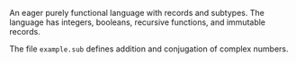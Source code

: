 An eager purely functional language with records and subtypes.  The
language has integers, booleans, recursive functions, and immutable
records.

The file `example.sub` defines addition and conjugation of complex numbers.
